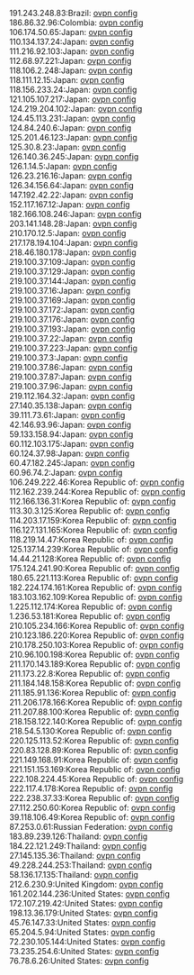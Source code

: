 191.243.248.83:Brazil: [ovpn config](vpn/191_243_248_83.ovpn)  
186.86.32.96:Colombia: [ovpn config](vpn/186_86_32_96.ovpn)  
106.174.50.65:Japan: [ovpn config](vpn/106_174_50_65.ovpn)  
110.134.137.24:Japan: [ovpn config](vpn/110_134_137_24.ovpn)  
111.216.92.103:Japan: [ovpn config](vpn/111_216_92_103.ovpn)  
112.68.97.221:Japan: [ovpn config](vpn/112_68_97_221.ovpn)  
118.106.2.248:Japan: [ovpn config](vpn/118_106_2_248.ovpn)  
118.111.12.15:Japan: [ovpn config](vpn/118_111_12_15.ovpn)  
118.156.233.24:Japan: [ovpn config](vpn/118_156_233_24.ovpn)  
121.105.107.217:Japan: [ovpn config](vpn/121_105_107_217.ovpn)  
124.219.204.102:Japan: [ovpn config](vpn/124_219_204_102.ovpn)  
124.45.113.231:Japan: [ovpn config](vpn/124_45_113_231.ovpn)  
124.84.240.6:Japan: [ovpn config](vpn/124_84_240_6.ovpn)  
125.201.46.123:Japan: [ovpn config](vpn/125_201_46_123.ovpn)  
125.30.8.23:Japan: [ovpn config](vpn/125_30_8_23.ovpn)  
126.140.36.245:Japan: [ovpn config](vpn/126_140_36_245.ovpn)  
126.1.14.5:Japan: [ovpn config](vpn/126_1_14_5.ovpn)  
126.23.216.16:Japan: [ovpn config](vpn/126_23_216_16.ovpn)  
126.34.156.64:Japan: [ovpn config](vpn/126_34_156_64.ovpn)  
147.192.42.22:Japan: [ovpn config](vpn/147_192_42_22.ovpn)  
152.117.167.12:Japan: [ovpn config](vpn/152_117_167_12.ovpn)  
182.166.108.246:Japan: [ovpn config](vpn/182_166_108_246.ovpn)  
203.141.148.28:Japan: [ovpn config](vpn/203_141_148_28.ovpn)  
210.170.12.5:Japan: [ovpn config](vpn/210_170_12_5.ovpn)  
217.178.194.104:Japan: [ovpn config](vpn/217_178_194_104.ovpn)  
218.46.180.178:Japan: [ovpn config](vpn/218_46_180_178.ovpn)  
219.100.37.109:Japan: [ovpn config](vpn/219_100_37_109.ovpn)  
219.100.37.129:Japan: [ovpn config](vpn/219_100_37_129.ovpn)  
219.100.37.144:Japan: [ovpn config](vpn/219_100_37_144.ovpn)  
219.100.37.16:Japan: [ovpn config](vpn/219_100_37_16.ovpn)  
219.100.37.169:Japan: [ovpn config](vpn/219_100_37_169.ovpn)  
219.100.37.172:Japan: [ovpn config](vpn/219_100_37_172.ovpn)  
219.100.37.176:Japan: [ovpn config](vpn/219_100_37_176.ovpn)  
219.100.37.193:Japan: [ovpn config](vpn/219_100_37_193.ovpn)  
219.100.37.22:Japan: [ovpn config](vpn/219_100_37_22.ovpn)  
219.100.37.223:Japan: [ovpn config](vpn/219_100_37_223.ovpn)  
219.100.37.3:Japan: [ovpn config](vpn/219_100_37_3.ovpn)  
219.100.37.86:Japan: [ovpn config](vpn/219_100_37_86.ovpn)  
219.100.37.87:Japan: [ovpn config](vpn/219_100_37_87.ovpn)  
219.100.37.96:Japan: [ovpn config](vpn/219_100_37_96.ovpn)  
219.112.164.32:Japan: [ovpn config](vpn/219_112_164_32.ovpn)  
27.140.35.138:Japan: [ovpn config](vpn/27_140_35_138.ovpn)  
39.111.73.61:Japan: [ovpn config](vpn/39_111_73_61.ovpn)  
42.146.93.96:Japan: [ovpn config](vpn/42_146_93_96.ovpn)  
59.133.158.94:Japan: [ovpn config](vpn/59_133_158_94.ovpn)  
60.112.103.175:Japan: [ovpn config](vpn/60_112_103_175.ovpn)  
60.124.37.98:Japan: [ovpn config](vpn/60_124_37_98.ovpn)  
60.47.182.245:Japan: [ovpn config](vpn/60_47_182_245.ovpn)  
60.96.74.2:Japan: [ovpn config](vpn/60_96_74_2.ovpn)  
106.249.222.46:Korea Republic of: [ovpn config](vpn/106_249_222_46.ovpn)  
112.162.239.244:Korea Republic of: [ovpn config](vpn/112_162_239_244.ovpn)  
112.166.136.31:Korea Republic of: [ovpn config](vpn/112_166_136_31.ovpn)  
113.30.3.125:Korea Republic of: [ovpn config](vpn/113_30_3_125.ovpn)  
114.203.17.159:Korea Republic of: [ovpn config](vpn/114_203_17_159.ovpn)  
116.127.131.165:Korea Republic of: [ovpn config](vpn/116_127_131_165.ovpn)  
118.219.14.47:Korea Republic of: [ovpn config](vpn/118_219_14_47.ovpn)  
125.137.14.239:Korea Republic of: [ovpn config](vpn/125_137_14_239.ovpn)  
14.44.21.128:Korea Republic of: [ovpn config](vpn/14_44_21_128.ovpn)  
175.124.241.90:Korea Republic of: [ovpn config](vpn/175_124_241_90.ovpn)  
180.65.221.113:Korea Republic of: [ovpn config](vpn/180_65_221_113.ovpn)  
182.224.174.161:Korea Republic of: [ovpn config](vpn/182_224_174_161.ovpn)  
183.103.162.109:Korea Republic of: [ovpn config](vpn/183_103_162_109.ovpn)  
1.225.112.174:Korea Republic of: [ovpn config](vpn/1_225_112_174.ovpn)  
1.236.53.181:Korea Republic of: [ovpn config](vpn/1_236_53_181.ovpn)  
210.105.234.166:Korea Republic of: [ovpn config](vpn/210_105_234_166.ovpn)  
210.123.186.220:Korea Republic of: [ovpn config](vpn/210_123_186_220.ovpn)  
210.178.250.103:Korea Republic of: [ovpn config](vpn/210_178_250_103.ovpn)  
210.96.100.198:Korea Republic of: [ovpn config](vpn/210_96_100_198.ovpn)  
211.170.143.189:Korea Republic of: [ovpn config](vpn/211_170_143_189.ovpn)  
211.173.22.8:Korea Republic of: [ovpn config](vpn/211_173_22_8.ovpn)  
211.184.148.158:Korea Republic of: [ovpn config](vpn/211_184_148_158.ovpn)  
211.185.91.136:Korea Republic of: [ovpn config](vpn/211_185_91_136.ovpn)  
211.206.178.166:Korea Republic of: [ovpn config](vpn/211_206_178_166.ovpn)  
211.207.88.100:Korea Republic of: [ovpn config](vpn/211_207_88_100.ovpn)  
218.158.122.140:Korea Republic of: [ovpn config](vpn/218_158_122_140.ovpn)  
218.54.5.130:Korea Republic of: [ovpn config](vpn/218_54_5_130.ovpn)  
220.125.113.52:Korea Republic of: [ovpn config](vpn/220_125_113_52.ovpn)  
220.83.128.89:Korea Republic of: [ovpn config](vpn/220_83_128_89.ovpn)  
221.149.168.91:Korea Republic of: [ovpn config](vpn/221_149_168_91.ovpn)  
221.151.153.169:Korea Republic of: [ovpn config](vpn/221_151_153_169.ovpn)  
222.108.224.45:Korea Republic of: [ovpn config](vpn/222_108_224_45.ovpn)  
222.117.4.178:Korea Republic of: [ovpn config](vpn/222_117_4_178.ovpn)  
222.238.37.33:Korea Republic of: [ovpn config](vpn/222_238_37_33.ovpn)  
27.112.250.60:Korea Republic of: [ovpn config](vpn/27_112_250_60.ovpn)  
39.118.106.49:Korea Republic of: [ovpn config](vpn/39_118_106_49.ovpn)  
87.253.0.61:Russian Federation: [ovpn config](vpn/87_253_0_61.ovpn)  
183.89.239.126:Thailand: [ovpn config](vpn/183_89_239_126.ovpn)  
184.22.121.249:Thailand: [ovpn config](vpn/184_22_121_249.ovpn)  
27.145.135.36:Thailand: [ovpn config](vpn/27_145_135_36.ovpn)  
49.228.244.253:Thailand: [ovpn config](vpn/49_228_244_253.ovpn)  
58.136.17.135:Thailand: [ovpn config](vpn/58_136_17_135.ovpn)  
212.6.230.9:United Kingdom: [ovpn config](vpn/212_6_230_9.ovpn)  
161.202.144.236:United States: [ovpn config](vpn/161_202_144_236.ovpn)  
172.107.219.42:United States: [ovpn config](vpn/172_107_219_42.ovpn)  
198.13.36.179:United States: [ovpn config](vpn/198_13_36_179.ovpn)  
45.76.147.33:United States: [ovpn config](vpn/45_76_147_33.ovpn)  
65.204.5.94:United States: [ovpn config](vpn/65_204_5_94.ovpn)  
72.230.105.144:United States: [ovpn config](vpn/72_230_105_144.ovpn)  
73.235.254.6:United States: [ovpn config](vpn/73_235_254_6.ovpn)  
76.78.6.26:United States: [ovpn config](vpn/76_78_6_26.ovpn)  
